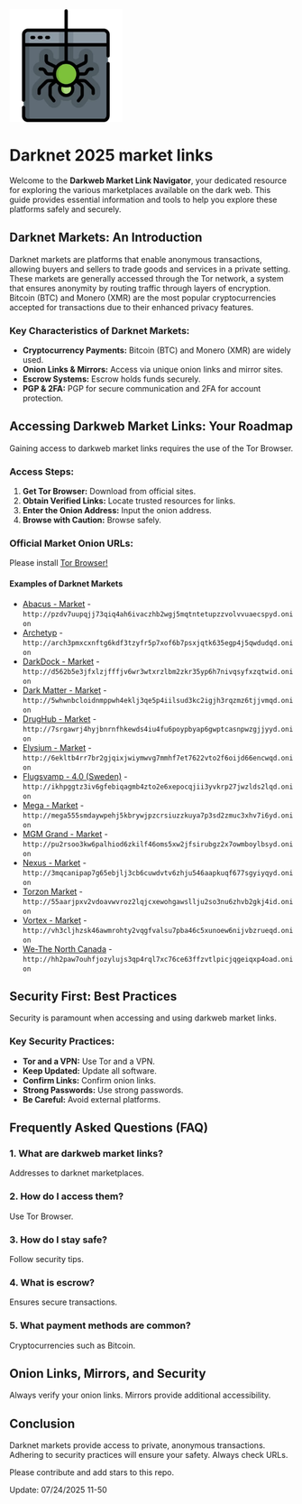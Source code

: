 <img src="/skins/overview.webp" width="200">

# Darknet 2025 market links

Welcome to the **Darkweb Market Link Navigator**, your dedicated resource for exploring the various marketplaces available on the dark web. This guide provides essential information and tools to help you explore these platforms safely and securely.

## Darknet Markets: An Introduction

Darknet markets are platforms that enable anonymous transactions, allowing buyers and sellers to trade goods and services in a private setting. These markets are generally accessed through the Tor network, a system that ensures anonymity by routing traffic through layers of encryption. Bitcoin (BTC) and Monero (XMR) are the most popular cryptocurrencies accepted for transactions due to their enhanced privacy features.

### Key Characteristics of Darknet Markets:
*   **Cryptocurrency Payments:** Bitcoin (BTC) and Monero (XMR) are widely used.
*   **Onion Links & Mirrors:** Access via unique onion links and mirror sites.
*   **Escrow Systems:** Escrow holds funds securely.
*   **PGP & 2FA:** PGP for secure communication and 2FA for account protection.

## Accessing Darkweb Market Links: Your Roadmap

Gaining access to darkweb market links requires the use of the Tor Browser.

### Access Steps:
1.  **Get Tor Browser:** Download from official sites.
2.  **Obtain Verified Links:** Locate trusted resources for links.
3.  **Enter the Onion Address:** Input the onion address.
4.  **Browse with Caution:** Browse safely.

### Official Market Onion URLs:

Please install [Tor Browser!](https://www.torproject.org/download/)

#### Examples of Darknet Markets

*   [Abacus - Market](http://pzdv7uupqjj73qiq4ah6ivaczhb2wgj5mqtntetupzzvolvvuaecspyd.onion) - `http://pzdv7uupqjj73qiq4ah6ivaczhb2wgj5mqtntetupzzvolvvuaecspyd.onion`
*   [Archetyp](@archetyp) - `http://arch3pmxcxnftg6kdf3tzyfr5p7xof6b7psxjqtk635egp4j5qwdudqd.onion`
*   [DarkDock - Market](http://d562b5e3jfxlzjfffjv6wr3wtxrzlbm2zkr35yp6h7nivqsyfxzqtwid.onion) - `http://d562b5e3jfxlzjfffjv6wr3wtxrzlbm2zkr35yp6h7nivqsyfxzqtwid.onion`
*   [Dark Matter - Market](http://5whwnbcloidnmppwh4eklj3qe5p4iilsud3kc2igjh3rqzmz6tjjvmqd.onion) - `http://5whwnbcloidnmppwh4eklj3qe5p4iilsud3kc2igjh3rqzmz6tjjvmqd.onion`
*   [DrugHub - Market](http://7srgawrj4hyjbnrnfhkewds4iu4fu6poypbyap6gwptcasnpwzgjjyyd.onion) - `http://7srgawrj4hyjbnrnfhkewds4iu4fu6poypbyap6gwptcasnpwzgjjyyd.onion`
*   [Elysium - Market](http://6ekltb4rr7br2gjqixjwiymwvg7mmhf7et7622vto2f6oijd66encwqd.onion) - `http://6ekltb4rr7br2gjqixjwiymwvg7mmhf7et7622vto2f6oijd66encwqd.onion`
*   [Flugsvamp - 4.0 (Sweden)](http://ikhpggtz3iv6gfebiqagmb4zto2e6xepocqjii3yvkrp27jwzlds2lqd.onion) - `http://ikhpggtz3iv6gfebiqagmb4zto2e6xepocqjii3yvkrp27jwzlds2lqd.onion`
*   [Mega - Market](http://mega555smdaywpehj5kbrywjpzcrsiuzzkuya7p3sd2zmuc3xhv7i6yd.onion) - `http://mega555smdaywpehj5kbrywjpzcrsiuzzkuya7p3sd2zmuc3xhv7i6yd.onion`
*   [MGM Grand - Market](http://pu2rsoo3kw6palhiod6zkilf46oms5xw2jfsirubgz2x7owmboylbsyd.onion) - `http://pu2rsoo3kw6palhiod6zkilf46oms5xw2jfsirubgz2x7owmboylbsyd.onion`
*   [Nexus - Market](http://3mqcanipap7g65ebjlj3cb6cuwdvtv6zhju546aapkuqf677sgyiyqyd.onion) - `http://3mqcanipap7g65ebjlj3cb6cuwdvtv6zhju546aapkuqf677sgyiyqyd.onion`
*   [Torzon Market](http://55aarjpxv2vdoavwvroz2lqjcxewohgawsllju2so3nu6zhvb2gkj4id.onion) - `http://55aarjpxv2vdoavwvroz2lqjcxewohgawsllju2so3nu6zhvb2gkj4id.onion`
*   [Vortex - Market](http://vh3cljhzsk46awmrohty2vqgfvalsu7pba46c5xunoew6nijvbzrueqd.onion) - `http://vh3cljhzsk46awmrohty2vqgfvalsu7pba46c5xunoew6nijvbzrueqd.onion`
*   [We-The North Canada](http://hh2paw7ouhfjozylujs3qp4rql7xc76ce63ffzvtlpicjqgeiqxp4oad.onion) - `http://hh2paw7ouhfjozylujs3qp4rql7xc76ce63ffzvtlpicjqgeiqxp4oad.onion`

## Security First: Best Practices

Security is paramount when accessing and using darkweb market links.

### Key Security Practices:
*   **Tor and a VPN:** Use Tor and a VPN.
*   **Keep Updated:** Update all software.
*   **Confirm Links:** Confirm onion links.
*   **Strong Passwords:** Use strong passwords.
*   **Be Careful:** Avoid external platforms.

## Frequently Asked Questions (FAQ)

### 1. What are darkweb market links?
Addresses to darknet marketplaces.

### 2. How do I access them?
Use Tor Browser.

### 3. How do I stay safe?
Follow security tips.

### 4. What is escrow?
Ensures secure transactions.

### 5. What payment methods are common?
Cryptocurrencies such as Bitcoin.

## Onion Links, Mirrors, and Security

Always verify your onion links. Mirrors provide additional accessibility.

## Conclusion

Darknet markets provide access to private, anonymous transactions. Adhering to security practices will ensure your safety. Always check URLs.

Please contribute and add stars to this repo.



























Update:  07/24/2025 11-50